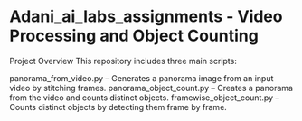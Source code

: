 # Adani_ai_labs_assignments - Video Processing and Object Counting


Project Overview
This repository includes three main scripts:

panorama_from_video.py – Generates a panorama image from an input video by stitching frames.
panorama_object_count.py – Creates a panorama from the video and counts distinct objects.
framewise_object_count.py – Counts distinct objects by detecting them frame by frame.
